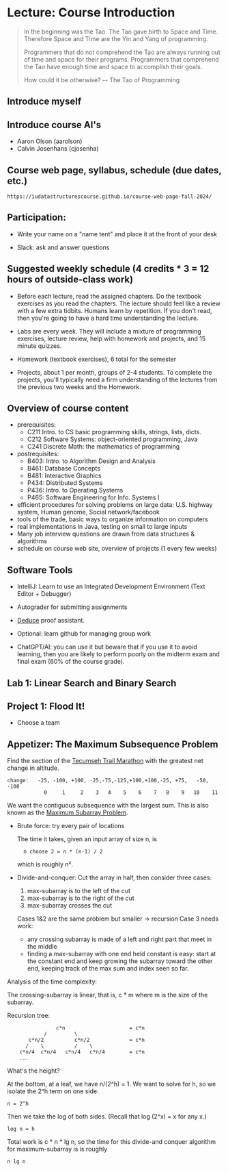 # Lecture: Course Introduction

>  In the beginning was the Tao. The Tao gave birth to Space and
>  Time. Therefore Space and Time are the Yin and Yang of programming.
>
>  Programmers that do not comprehend the Tao are always running out of
>  time and space for their programs. Programmers that comprehend the
>  Tao have enough time and space to accomplish their goals.
>
>  How could it be otherwise? -- The Tao of Programming

## Introduce myself

## Introduce course AI's

* Aaron Olson (aarolson)
* Calvin Josenhans (cjosenha)

## Course web page, syllabus, schedule (due dates, etc.)

    https://iudatastructurescourse.github.io/course-web-page-fall-2024/

## Participation:

* Write your name on a "name tent" and place it at the front of your desk

* Slack: ask and answer questions


## Suggested weekly schedule (4 credits * 3 = 12 hours of outside-class work)

- Before each lecture, read the assigned chapters.
  Do the textbook exercises as you read the chapters.
  The lecture should feel like a review with a few extra tidbits.
  Humans learn by repetition.
  If you don't read, then you're going to have a hard time
		understanding the lecture.
		
- Labs are every week. They will include a mixture of 
  programming exercises, lecture review, 
  help with homework and projects, and 15 minute quizzes.
  
- Homework (textbook exercises), 6 total for the semester

- Projects, about 1 per month, groups of 2-4 students.
  To complete the projects, you'll typically need a firm understanding
  of the lectures from the previous two weeks and the Homework.

## Overview of course content

* prerequisites:
	* C211 Intro. to CS
	   basic programming skills, strings, lists, dicts.
	* C212 Software Systems: object-oriented programming, Java
	* C241 Discrete Math: the mathematics of programming
* postrequisites:
	* B403: Intro. to Algorithm Design and Analysis
	* B461: Database Concepts
	* B481: Interactive Graphics
	* P434: Distributed Systems
	* P436: Intro. to Operating Systems
	* P465: Software Engineering for Info. Systems I
* efficient procedures for solving problems on large data: 
  U.S. highway system, Human genome, Social network/facebook
* tools of the trade, basic ways to organize information on computers
* real implementations in Java, testing on small to large inputs
* Many job interview questions are drawn from data structures & algorithms
* schedule on course web site, overview of projects (1 every few weeks)

## Software Tools

* IntelliJ: Learn to use an Integrated Development Environment 
  (Text Editor + Debugger)

* Autograder for submitting assignments

* [Deduce](https://github.com/jsiek/deduce) proof assistant.

* Optional: learn github for managing group work

* ChatGPT/AI: you can use it but beware that if you use it to
  avoid learning, then you are likely to perform poorly on the
  midterm exam and final exam (60% of the course grade).

## Lab 1: Linear Search and Binary Search

## Project 1: Flood It!

* Choose a team

## Appetizer: The Maximum Subsequence Problem

Find the section of the [Tecumseh Trail Marathon](./TecumsehMarathon.pdf) with the
greatest net change in altitude.

	change:   -25, -100, +100, -25,-75,-125,+100,+100,-25, +75,   -50, -100
				0     1     2    3   4    5    6    7   8    9   10    11

We want the contiguous subsequence with the largest sum.  This is also
known as the [Maximum Subarray Problem](https://en.wikipedia.org/wiki/Maximum_subarray_problem).

* Brute force: try every pair of locations

	The time it takes, given an input array of size n, is

		n choose 2 = n * (n-1) / 2

	which is roughly n².

* Divide-and-conquer:
	Cut the array in half, then consider three cases:
	1. max-subarray is to the left of the cut
	2. max-subarray is to the right of the cut
	3. max-subarray crosses the cut

	Cases 1&2 are the same problem but smaller -> recursion
	Case 3 needs work:
	* any crossing subarray is made of a left and right part that
	  meet in the middle
	* finding a max-subarray with one end held constant is easy:
	  start at the constant end and keep growing the subarray toward
	  the other end, keeping track of the max sum and index seen so
	  far.

Analysis of the time complexity:

The crossing-subarray is linear, that is, c * m where m is the
size of the subarray.

Recursion tree:

                    c*n                     = c*n
                /         \
           c*n/2          c*n/2             = c*n
          /    \          /    \
        c*n/4  c*n/4   c*n/4   c*n/4        = c*n
        ...

What's the height?

At the bottom, at a leaf, we have n/(2^h) = 1.
We want to solve for h, so we isolate the 2^h term on one side.

    n = 2^h
	  
Then we take the log of both sides. (Recall that log (2^x) = x for any x.)

    log n = h

Total work is c * n * lg n, so the time for this divide-and conquer algorithm
for maximum-subarray is is roughly 

    n lg n
